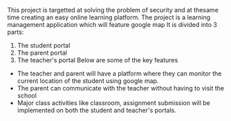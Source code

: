 This project is targetted at solving the problem of security and at thesame time creating an easy online learning platform.
The project is a learning management application which will feature google map
It is divided into 3 parts:
1. The student portal
2. The parent portal
3. The teacher's portal
Below are some of the key features
- The teacher and parent will have a platform where they can monitor the current location of the student using google map.
- The parent can communicate with the teacher without having to visit the school
- Major class activities like classroom, assignment submission will be implemented on both the student and teacher's portals.


